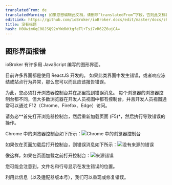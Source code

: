 ```yaml
---
translatedFrom: de
translatedWarning: 如果您想编辑此文档，请删除“translatedFrom”字段，否则此文档将再次自动翻译
editLink: https://github.com/ioBroker/ioBroker.docs/edit/master/docs/zh-cn/faq/_040_contibution/010_how_to_debug_gui.md
title: 没有标题
hash: H0Uwim6qC08JSQ92nYWdkKtgfeTl+Tsi7vR62Z6ujCA=
---
```

## 图形界面报错
ioBroker 有许多用 JavaScript 编写的图形界面。

目前许多界面都是使用 ReactJS 开发的。
如果此类界面中发生错误，或者响应冻结或站点行为异常，那么您可以而且应该报告错误。

为此，您必须打开浏览器控制台并在那里找到错误消息。
每个浏览器的浏览器控制台都不同，但大多数浏览器在开发人员视图中都有控制台，并且开发人员视图通常可以通过 F12（Chrome、Firefox、Edge）访问。

请务必**首先打开浏览器控制台，然后重新加载页面 (F5)*，然后执行导致错误的操作。

Chrome 中的浏览器控制台如下所示：![Chrome 中的浏览器控制台](../../../de/faq/_040_contibution/media/010_browser_console.png)

如果仅在页面加载后打开控制台，则错误消息如下所示：![没有来源的错误](../../../de/faq/_040_contibution/media/010_browser_without_sources.png)

像这样，如果在页面加载之前打开控制台：![来源错误](../../../de/faq/_040_contibution/media/010_browser_with_sources.png)

您可能会注意到，文件名和行号显示在发生错误的位置。

利用此信息（以及适配器版本号），我们可以重现或修复错误。